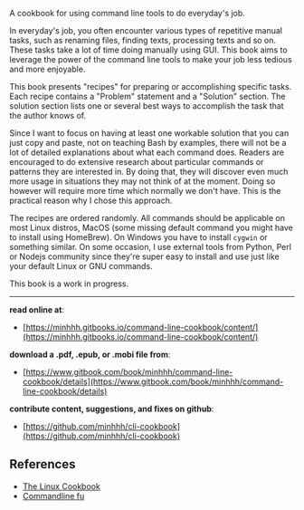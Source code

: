 A cookbook for using command line tools to do everyday's job.

In everyday's job, you often encounter various types of repetitive manual tasks, such as renaming files, finding texts, processing texts and so on. These tasks take a lot of time doing manually using GUI. This book aims to leverage the power of the command line tools to make your job less tedious and more enjoyable.

This book presents "recipes" for preparing or accomplishing specific tasks. Each recipe contains a "Problem" statement and a "Solution" section. The solution section lists one or several best ways to accomplish the task that the author knows of.

Since I want to focus on having at least one workable solution that you can just copy and paste, not on teaching Bash by examples, there will not be a lot of detailed explanations about what each command does. Readers are encouraged to do extensive research about particular commands or patterns they are interested in. By doing that, they will discover even much more usage in situations they may not think of at the moment. Doing so however will require more time which normally we don't have. This is the practical reason why I chose this approach.

The recipes are ordered randomly. All commands should be applicable on most Linux distros, MacOS (some missing default command you might have to install using HomeBrew). On Windows you have to install `cygwin` or something similar. On some occasion, I use external tools from Python, Perl or Nodejs community since they're super easy to install and use just like your default Linux or GNU commands.

This book is a work in progress.

***

**read online at**:

* [https://minhhh.gitbooks.io/command-line-cookbook/content/](https://minhhh.gitbooks.io/command-line-cookbook/content/)

**download a .pdf, .epub, or .mobi file from**:

* [https://www.gitbook.com/book/minhhh/command-line-cookbook/details](https://www.gitbook.com/book/minhhh/command-line-cookbook/details)

**contribute content, suggestions, and fixes on github**:

* [https://github.com/minhhh/cli-cookbook](https://github.com/minhhh/cli-cookbook)


## References
* [The Linux Cookbook](http://dsl.org/cookbook/cookbook_toc.html)
* [Commandline fu](http://www.commandlinefu.com/)

